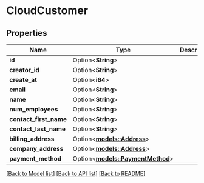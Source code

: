 # CloudCustomer

## Properties

Name | Type | Description | Notes
------------ | ------------- | ------------- | -------------
**id** | Option<**String**> |  | [optional]
**creator_id** | Option<**String**> |  | [optional]
**create_at** | Option<**i64**> |  | [optional]
**email** | Option<**String**> |  | [optional]
**name** | Option<**String**> |  | [optional]
**num_employees** | Option<**String**> |  | [optional]
**contact_first_name** | Option<**String**> |  | [optional]
**contact_last_name** | Option<**String**> |  | [optional]
**billing_address** | Option<[**models::Address**](Address.md)> |  | [optional]
**company_address** | Option<[**models::Address**](Address.md)> |  | [optional]
**payment_method** | Option<[**models::PaymentMethod**](PaymentMethod.md)> |  | [optional]

[[Back to Model list]](../README.md#documentation-for-models) [[Back to API list]](../README.md#documentation-for-api-endpoints) [[Back to README]](../README.md)


